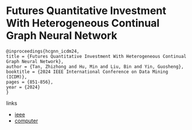 # Futures Quantitative Investment With Heterogeneous Continual Graph Neural Network

```
@inproceedings{hcgnn_icdm24,
title = {Futures Quantitative Investment With Heterogeneous Continual Graph Neural Network},
author = {Tan, Zhizhong and Hu, Min and Liu, Bin and Yin, Guosheng},
booktitle = {2024 IEEE International Conference on Data Mining (ICDM)},
pages = {851-856},
year = {2024}
}
```

links
- [ieee](https://doi.org/10.1109/ICDM59182.2024.00104)
- [computer](https://doi.ieeecomputersociety.org/10.1109/ICDM59182.2024.00104)
